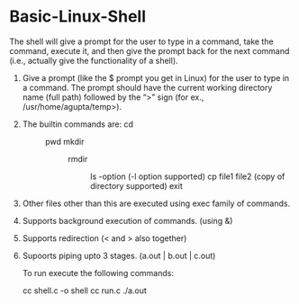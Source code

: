 # Basic-Linux-Shell

The shell will give a prompt for the user to type in a command, take the command, execute it, and  then  give  the  prompt  back  for  the  next  command  (i.e.,  actually  give  the  functionality  of  a shell). 

1.	Give a prompt (like the $ prompt you get in Linux) for the user to type in a command. The prompt should have the current working 		directory name (full path) followed by the “>” sign (for ex., /usr/home/agupta/temp>). 
2.	The builtin commands are:
	cd<dir>
	pwd
	mkdir<dir>
	rmdir<dir>
	ls -option (-l option supported)
	cp file1 file2 (copy of directory supported)
	exit

3.	Other files other than this are executed using exec family of commands.
4.	Supports background execution of commands. (using &)
5.	Supports redirection (< and > also together)
6.	Supoorts piping upto 3 stages. (a.out | b.out | c.out)


	To run execute the following commands:
	
	cc shell.c -o shell
	cc run.c
	./a.out
